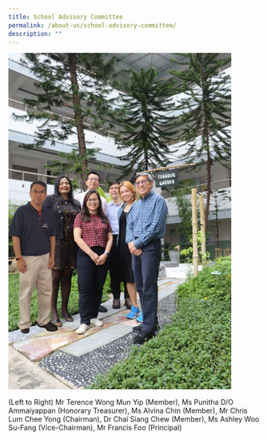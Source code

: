 ```yaml
---
title: School Advisory Committee
permalink: /about-us/school-advisory-committee/
description: ""
---
```

![](/images/2023%20Photos/Staff%20Photo/staff%20photo.JPG)

(Left to Right) Mr Terence Wong Mun Yip (Member), Ms Punitha D/O Ammaiyappan (Honorary Treasurer), Ms Alvina Chin (Member), Mr Chris Lum Chee Yong (Chairman), Dr Chai Siang Chew (Member), Ms Ashley Woo Su-Fang (Vice-Chairman), Mr Francis Foo (Principal)